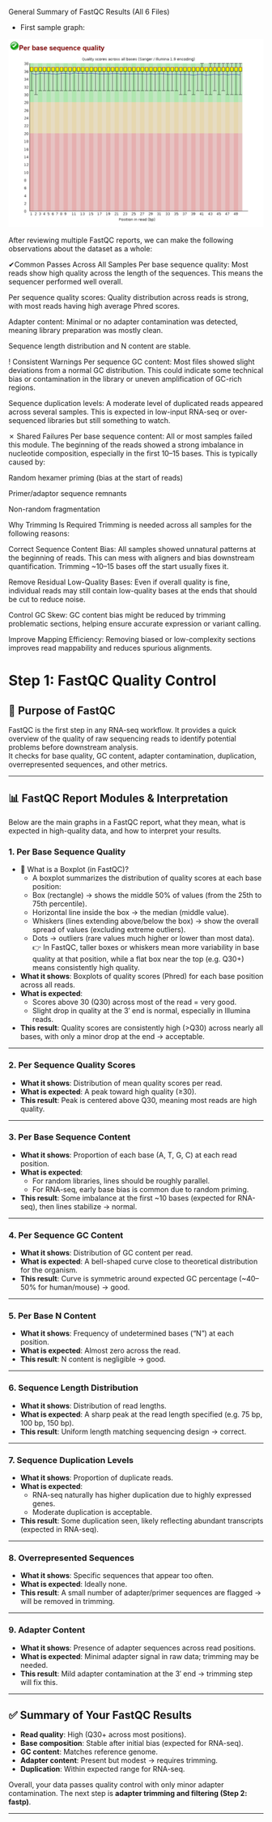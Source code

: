 General Summary of FastQC Results (All 6 Files)
- First sample graph:
<p align="center">
  <img src="../../images/Per base sequence quality_KO_SRR13633857.png" alt="Per base sequence quality_KO_SRR13633857.png" width="600">
</p>

After reviewing multiple FastQC reports, we can make the following observations about the dataset as a whole:

✔Common Passes Across All Samples
Per base sequence quality: Most reads show high quality across the length of the sequences. This means the sequencer performed well overall.

Per sequence quality scores: Quality distribution across reads is strong, with most reads having high average Phred scores.

Adapter content: Minimal or no adapter contamination was detected, meaning library preparation was mostly clean.

Sequence length distribution and N content are stable.

! Consistent Warnings
Per sequence GC content: Most files showed slight deviations from a normal GC distribution. This could indicate some technical bias or contamination in the library or uneven amplification of GC-rich regions.

Sequence duplication levels: A moderate level of duplicated reads appeared across several samples. This is expected in low-input RNA-seq or over-sequenced libraries but still something to watch.

✗ Shared Failures
Per base sequence content: All or most samples failed this module. The beginning of the reads showed a strong imbalance in nucleotide composition, especially in the first 10–15 bases. This is typically caused by:

Random hexamer priming (bias at the start of reads)

Primer/adaptor sequence remnants

Non-random fragmentation

Why Trimming Is Required
Trimming is needed across all samples for the following reasons:

Correct Sequence Content Bias:
All samples showed unnatural patterns at the beginning of reads. This can mess with aligners and bias downstream quantification. Trimming ~10–15 bases off the start usually fixes it.

Remove Residual Low-Quality Bases:
Even if overall quality is fine, individual reads may still contain low-quality bases at the ends that should be cut to reduce noise.

Control GC Skew:
GC content bias might be reduced by trimming problematic sections, helping ensure accurate expression or variant calling.

Improve Mapping Efficiency:
Removing biased or low-complexity sections improves read mappability and reduces spurious alignments.


# Step 1: FastQC Quality Control

## 📌 Purpose of FastQC
FastQC is the first step in any RNA-seq workflow. It provides a quick overview of the quality of raw sequencing reads to identify potential problems before downstream analysis.  
It checks for base quality, GC content, adapter contamination, duplication, overrepresented sequences, and other metrics.

---

## 📊 FastQC Report Modules & Interpretation

Below are the main graphs in a FastQC report, what they mean, what is expected in high-quality data, and how to interpret your results.

### 1. **Per Base Sequence Quality**

- 🔹 What is a Boxplot (in FastQC)?
  -  A boxplot summarizes the distribution of quality scores at each base position:
  -  Box (rectangle) → shows the middle 50% of values (from the 25th to 75th percentile).
  -  Horizontal line inside the box → the median (middle value).
  -  Whiskers (lines extending above/below the box) → show the overall spread of values (excluding extreme outliers).
  -  Dots → outliers (rare values much higher or lower than most data).
  👉 In FastQC, taller boxes or whiskers mean more variability in base quality at that position, while a flat box near the top (e.g. Q30+) means consistently high quality.
- **What it shows**: Boxplots of quality scores (Phred) for each base position across all reads.  
- **What is expected**:  
  - Scores above 30 (Q30) across most of the read = very good.  
  - Slight drop in quality at the 3′ end is normal, especially in Illumina reads.  
- **This result**: Quality scores are consistently high (>Q30) across nearly all bases, with only a minor drop at the end → acceptable.

---

### 2. **Per Sequence Quality Scores**
- **What it shows**: Distribution of mean quality scores per read.  
- **What is expected**: A peak toward high quality (≥30).  
- **This result**: Peak is centered above Q30, meaning most reads are high quality.

---

### 3. **Per Base Sequence Content**
- **What it shows**: Proportion of each base (A, T, G, C) at each read position.  
- **What is expected**:  
  - For random libraries, lines should be roughly parallel.  
  - For RNA-seq, early base bias is common due to random priming.  
- **This result**: Some imbalance at the first ~10 bases (expected for RNA-seq), then lines stabilize → normal.

---

### 4. **Per Sequence GC Content**
- **What it shows**: Distribution of GC content per read.  
- **What is expected**: A bell-shaped curve close to theoretical distribution for the organism.  
- **This result**: Curve is symmetric around expected GC percentage (~40–50% for human/mouse) → good.

---

### 5. **Per Base N Content**
- **What it shows**: Frequency of undetermined bases (“N”) at each position.  
- **What is expected**: Almost zero across the read.  
- **This result**: N content is negligible → good.

---

### 6. **Sequence Length Distribution**
- **What it shows**: Distribution of read lengths.  
- **What is expected**: A sharp peak at the read length specified (e.g. 75 bp, 100 bp, 150 bp).  
- **This result**: Uniform length matching sequencing design → correct.

---

### 7. **Sequence Duplication Levels**
- **What it shows**: Proportion of duplicate reads.  
- **What is expected**:  
  - RNA-seq naturally has higher duplication due to highly expressed genes.  
  - Moderate duplication is acceptable.  
- **This result**: Some duplication seen, likely reflecting abundant transcripts (expected in RNA-seq).

---

### 8. **Overrepresented Sequences**
- **What it shows**: Specific sequences that appear too often.  
- **What is expected**: Ideally none.  
- **This result**: A small number of adapter/primer sequences are flagged → will be removed in trimming.

---

### 9. **Adapter Content**
- **What it shows**: Presence of adapter sequences across read positions.  
- **What is expected**: Minimal adapter signal in raw data; trimming may be needed.  
- **This result**: Mild adapter contamination at the 3′ end → trimming step will fix this.

---

## ✅ Summary of Your FastQC Results
- **Read quality**: High (Q30+ across most positions).  
- **Base composition**: Stable after initial bias (expected for RNA-seq).  
- **GC content**: Matches reference genome.  
- **Adapter content**: Present but modest → requires trimming.  
- **Duplication**: Within expected range for RNA-seq.  

Overall, your data passes quality control with only minor adapter contamination. The next step is **adapter trimming and filtering (Step 2: fastp)**.

---
